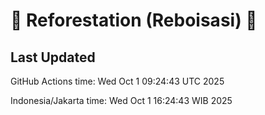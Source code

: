 
# 🌳 Reforestation (Reboisasi) 🌲

## Last Updated

GitHub Actions time: Wed Oct  1 09:24:43 UTC 2025

Indonesia/Jakarta time: Wed Oct  1 16:24:43 WIB 2025
